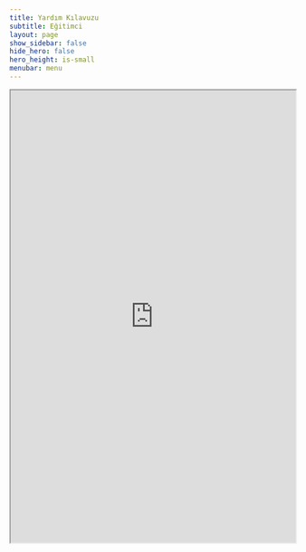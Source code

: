 ```yaml
---
title: Yardım Kılavuzu
subtitle: Eğitimci
layout: page
show_sidebar: false
hide_hero: false
hero_height: is-small
menubar: menu
---
```


<iframe src="https://drive.google.com/file/d/1EzllzfLxB8tor16QzYGPVfLgY6rRsJQT/preview" width="100%" height="800"></iframe>

